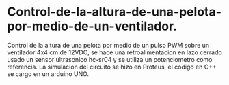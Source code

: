 # Control-de-la-altura-de-una-pelota-por-medio-de-un-ventilador.
Control de la altura de una pelota por medio de un pulso PWM sobre un ventilador 4x4 cm de 12VDC, se hace una retroalimentacion en lazo cerrado usado un sensor ultrasonico hc-sr04 y se utiliza un potenciometro como referencia. La simulacion del circuito se hizo en Proteus, el codigo en C++ se cargo en un arduino UNO.

